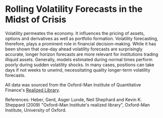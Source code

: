 Rolling Volatility Forecasts in the Midst of Crisis
================

Volatility permeates the economy. It influences the pricing of assets, options and derivatives as well as portfolio formation. Volatility forecasting, therefore, plays a prominent role in financial decision-making. While it has been shown that one-day ahead volatility forecasts are surprisingly accurate, longer horizon forecasts are more relevant for institutions trading illiquid assets. Generally, models estimated during normal times perform poorly during sudden volatility shocks. In many cases, positions can take days if not weeks to unwind, necessitating quality longer-term volatility forecasts.

All data was sourced from the Oxford-Man Institute of Quantitative Finance's [Realized Library](https://realized.oxford-man.ox.ac.uk/).

References: Heber, Gerd, Asger Lunde, Neil Shephard and Kevin K. Sheppard (2009) "Oxford-Man Institute's realized library", Oxford-Man Institute, University of Oxford.

